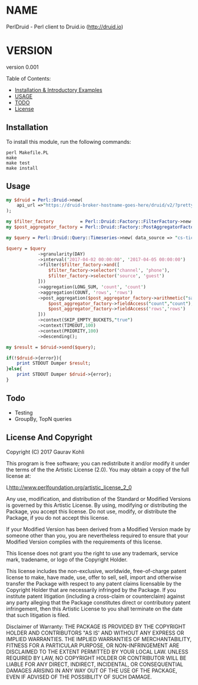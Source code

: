 # NAME

PerlDruid - Perl client to Druid.io (http://druid.io)

# VERSION

version 0.001

Table of Contents:

- [Installation & Introductory Examples](#installation)
- [USAGE](#usage)
- [TODO](#todo)
- [License](#license)

Installation
------------

To install this module, run the following commands:

	perl Makefile.PL
	make
	make test
	make install


Usage
------------

```perl
my $druid = Perl::Druid->new(
	api_url =>"https://druid-broker-hostname-goes-here/druid/v2/?pretty"
);

my $filter_factory          = Perl::Druid::Factory::FilterFactory->new();
my $post_aggregator_factory = Perl::Druid::Factory::PostAggregatorFactory->new();

my $query = Perl::Druid::Query::Timeseries->new( data_source => "cs-tickets-v1") ;

$query = $query
            ->granularity(DAY)
            ->interval('2017-04-02 00:00:00', '2017-04-05 00:00:00')
            ->filter($filter_factory->and([
                $filter_factory->selector('channel', 'phone'),
                $filter_factory->selector('source', 'guest')
            ]))
            ->aggregation(LONG_SUM, 'count', 'count')
            ->aggregation(COUNT, 'rows', 'rows')
            ->post_aggregation($post_aggregator_factory->arithmetic("sample_divide",DIVIDE,[
                $post_aggregator_factory->fieldAccess("count","count"),
                $post_aggregator_factory->fieldAccess('rows','rows')
            ]))
            ->context(SKIP_EMPTY_BUCKETS,"true")
            ->context(TIMEOUT,100)
            ->context(PRIORITY,100)
            ->descending();

my $result = $druid->send($query);

if(!$druid->{error}){
    print STDOUT Dumper $result;
}else{
    print STDOUT Dumper $druid->{error};
}
```

Todo
------------
* Testing
* GroupBy, TopN queries


License And Copyright
------------

Copyright (C) 2017 Gaurav Kohli

This program is free software; you can redistribute it and/or modify it
under the terms of the the Artistic License (2.0). You may obtain a
copy of the full license at:

L<http://www.perlfoundation.org/artistic_license_2_0>

Any use, modification, and distribution of the Standard or Modified
Versions is governed by this Artistic License. By using, modifying or
distributing the Package, you accept this license. Do not use, modify,
or distribute the Package, if you do not accept this license.

If your Modified Version has been derived from a Modified Version made
by someone other than you, you are nevertheless required to ensure that
your Modified Version complies with the requirements of this license.

This license does not grant you the right to use any trademark, service
mark, tradename, or logo of the Copyright Holder.

This license includes the non-exclusive, worldwide, free-of-charge
patent license to make, have made, use, offer to sell, sell, import and
otherwise transfer the Package with respect to any patent claims
licensable by the Copyright Holder that are necessarily infringed by the
Package. If you institute patent litigation (including a cross-claim or
counterclaim) against any party alleging that the Package constitutes
direct or contributory patent infringement, then this Artistic License
to you shall terminate on the date that such litigation is filed.

Disclaimer of Warranty: THE PACKAGE IS PROVIDED BY THE COPYRIGHT HOLDER
AND CONTRIBUTORS "AS IS' AND WITHOUT ANY EXPRESS OR IMPLIED WARRANTIES.
THE IMPLIED WARRANTIES OF MERCHANTABILITY, FITNESS FOR A PARTICULAR
PURPOSE, OR NON-INFRINGEMENT ARE DISCLAIMED TO THE EXTENT PERMITTED BY
YOUR LOCAL LAW. UNLESS REQUIRED BY LAW, NO COPYRIGHT HOLDER OR
CONTRIBUTOR WILL BE LIABLE FOR ANY DIRECT, INDIRECT, INCIDENTAL, OR
CONSEQUENTIAL DAMAGES ARISING IN ANY WAY OUT OF THE USE OF THE PACKAGE,
EVEN IF ADVISED OF THE POSSIBILITY OF SUCH DAMAGE.